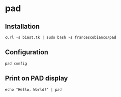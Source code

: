 # pad

## Installation

```shell
curl -s binst.tk | sudo bash -s francescobianco/pad
```

## Configuration

```shell
pad config
```

## Print on PAD display

```shell
echo "Hello, World!" | pad
```
